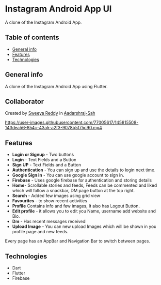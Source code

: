 # Instagram Android App UI 
A clone of the Instagram Android App.

## Table of contents
* [General info](#general-info)
* [Features](#features)
* [Technologies](#technologies)

## General info
A clone of the Instagram Android App using Flutter.

## Collaborator
Created by [Sweeya Reddy](https://github.com/sweeya2) in  [Aadarshraj-Sah](https://github.com/Aadarshraj-Sah)


https://user-images.githubusercontent.com/77005617/145815508-143dea56-854c-43a5-a2f3-9078b5f75c90.mp4



## Features
* **Login or Signup** - Two buttons
* **Login** - Text Fields and a Button
* **Sign UP** - Text Fields and a Button
* **Authentication** - You can sign up and use the details to login next time.
* **Google Sign in** - You can use google account to sign in.
* **Firebase** - Uses google firebase for authentication and storing details
* **Home**- Scrollable stories and feeds, Feeds can be commented and liked which will follow a snackbar, DM page button at the top right.
* **Search** - Added few images using grid view
* **Favourites** - to show recent activities
* **Profile** Contains info and few images, It also has Logout Button.
* **Edit profile** - it allows you to edit you Name, username add website and Bio.
* **Dm** - Has recent messages received
* **Upload Image** - You can new upload Images which will be shown in you profile page and new feeds.

Every page has an AppBar and Navigation Bar to switch between pages.

## Technologies
* Dart
* Flutter
* Firebase
